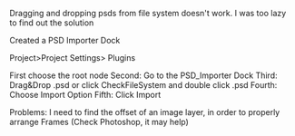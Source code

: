 Dragging and dropping psds from file system doesn't work.
I was too lazy to find out the solution

Created a PSD Importer Dock

Project>Project Settings> Plugins

First choose the root node
Second: Go to the PSD_Importer Dock
Third: Drag&Drop .psd or click CheckFileSystem and double click .psd
Fourth: Choose Import Option
Fifth: Click Import

Problems: I need to find the offset of an image layer, in order to properly arrange Frames (Check Photoshop, it may help)
